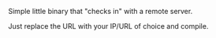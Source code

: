  Simple little binary that "checks in" with a remote server. 
 
 Just replace the URL with your IP/URL of choice and compile.
